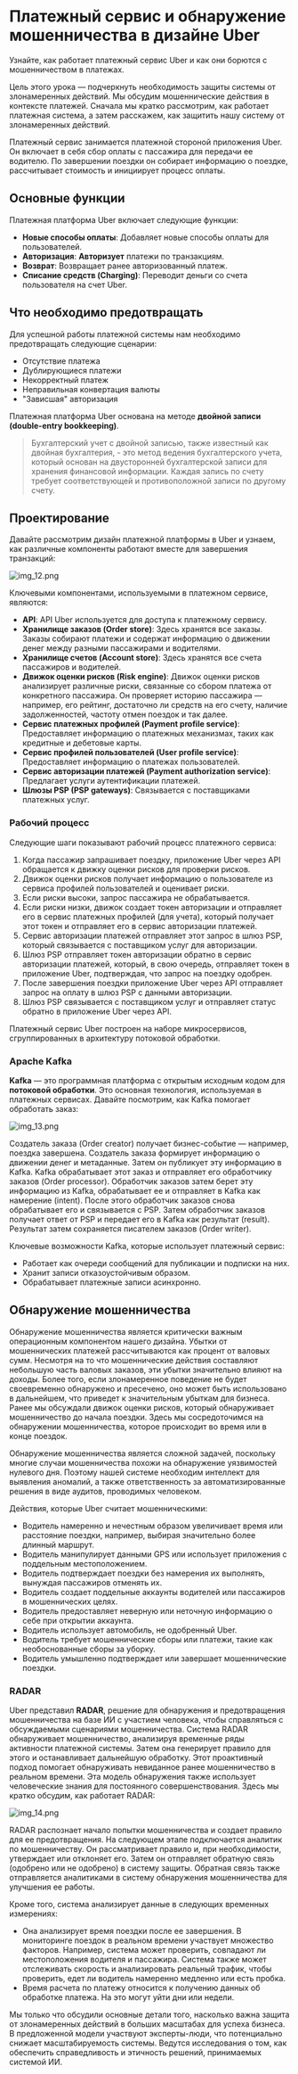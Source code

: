 
# Платежный сервис и обнаружение мошенничества в дизайне Uber

Узнайте, как работает платежный сервис Uber и как они борются с мошенничеством в платежах.


Цель этого урока — подчеркнуть необходимость защиты системы от злонамеренных действий. Мы обсудим мошеннические действия в контексте платежей. Сначала мы кратко рассмотрим, как работает платежная система, а затем расскажем, как защитить нашу систему от злонамеренных действий.

Платежный сервис занимается платежной стороной приложения Uber. Он включает в себя сбор оплаты с пассажира для передачи ее водителю. По завершении поездки он собирает информацию о поездке, рассчитывает стоимость и инициирует процесс оплаты.

## Основные функции

Платежная платформа Uber включает следующие функции:

*   **Новые способы оплаты**: Добавляет новые способы оплаты для пользователей.
*   **Авторизация**: **Авторизует** платежи по транзакциям.
*   **Возврат**: Возвращает ранее авторизованный платеж.
*   **Списание средств (Charging)**: Переводит деньги со счета пользователя на счет Uber.

## Что необходимо предотвращать

Для успешной работы платежной системы нам необходимо предотвращать следующие сценарии:

*   Отсутствие платежа
*   Дублирующиеся платежи
*   Некорректный платеж
*   Неправильная конвертация валюты
*   "Зависшая" авторизация

Платежная платформа Uber основана на методе **двойной записи (double-entry bookkeeping)**.

> Бухгалтерский учет с двойной записью, также известный как двойная бухгалтерия, - это метод ведения бухгалтерского учета, который основан на двусторонней бухгалтерской записи для хранения финансовой информации. Каждая запись по счету требует соответствующей и противоположной записи по другому счету.
> 
## Проектирование

Давайте рассмотрим дизайн платежной платформы в Uber и узнаем, как различные компоненты работают вместе для завершения транзакций:

![img_12.png](img/img_12.png)

Ключевыми компонентами, используемыми в платежном сервисе, являются:

*   **API**: API Uber используется для доступа к платежному сервису.
*   **Хранилище заказов (Order store)**: Здесь хранятся все заказы. Заказы собирают платежи и содержат информацию о движении денег между разными пассажирами и водителями.
*   **Хранилище счетов (Account store)**: Здесь хранятся все счета пассажиров и водителей.
*   **Движок оценки рисков (Risk engine)**: Движок оценки рисков анализирует различные риски, связанные со сбором платежа от конкретного пассажира. Он проверяет историю пассажира — например, его рейтинг, достаточно ли средств на его счету, наличие задолженностей, частоту отмен поездок и так далее.
*   **Сервис платежных профилей (Payment profile service)**: Предоставляет информацию о платежных механизмах, таких как кредитные и дебетовые карты.
*   **Сервис профилей пользователей (User profile service)**: Предоставляет информацию о платежах пользователей.
*   **Сервис авторизации платежей (Payment authorization service)**: Предлагает услуги аутентификации платежей.
*   **Шлюзы PSP (PSP gateways)**: Связывается с поставщиками платежных услуг.

### Рабочий процесс

Следующие шаги показывают рабочий процесс платежного сервиса:

1.  Когда пассажир запрашивает поездку, приложение Uber через API обращается к движку оценки рисков для проверки рисков.
2.  Движок оценки рисков получает информацию о пользователе из сервиса профилей пользователей и оценивает риски.
3.  Если риски высоки, запрос пассажира не обрабатывается.
4.  Если риски низки, движок создает токен авторизации и отправляет его в сервис платежных профилей (для учета), который получает этот токен и отправляет его в сервис авторизации платежей.
5.  Сервис авторизации платежей отправляет этот запрос в шлюз PSP, который связывается с поставщиком услуг для авторизации.
6.  Шлюз PSP отправляет токен авторизации обратно в сервис авторизации платежей, который, в свою очередь, отправляет токен в приложение Uber, подтверждая, что запрос на поездку одобрен.
7.  После завершения поездки приложение Uber через API отправляет запрос на оплату в шлюз PSP с данными авторизации.
8.  Шлюз PSP связывается с поставщиком услуг и отправляет статус обратно в приложение Uber через API.

Платежный сервис Uber построен на наборе микросервисов, сгруппированных в архитектуру потоковой обработки.

### Apache Kafka

**Kafka** — это программная платформа с открытым исходным кодом для **потоковой обработки**. Это основная технология, используемая в платежных сервисах. Давайте посмотрим, как Kafka помогает обработать заказ:

![img_13.png](img/img_13.png)

Создатель заказа (Order creator) получает бизнес-событие — например, поездка завершена. Создатель заказа формирует информацию о движении денег и метаданные. Затем он публикует эту информацию в Kafka. Kafka обрабатывает этот заказ и отправляет его обработчику заказов (Order processor). Обработчик заказов затем берет эту информацию из Kafka, обрабатывает ее и отправляет в Kafka как намерение (intent). После этого обработчик заказов снова обрабатывает его и связывается с PSP. Затем обработчик заказов получает ответ от PSP и передает его в Kafka как результат (result). Результат затем сохраняется писателем заказов (Order writer).

Ключевые возможности Kafka, которые использует платежный сервис:

*   Работает как очереди сообщений для публикации и подписки на них.
*   Хранит записи отказоустойчивым образом.
*   Обрабатывает платежные записи асинхронно.

## Обнаружение мошенничества

Обнаружение мошенничества является критически важным операционным компонентом нашего дизайна. Убытки от мошеннических платежей рассчитываются как процент от валовых сумм. Несмотря на то что мошеннические действия составляют небольшую часть валовых заказов, эти убытки значительно влияют на доходы. Более того, если злонамеренное поведение не будет своевременно обнаружено и пресечено, оно может быть использовано в дальнейшем, что приведет к значительным убыткам для бизнеса. Ранее мы обсуждали движок оценки рисков, который обнаруживает мошенничество до начала поездки. Здесь мы сосредоточимся на обнаружении мошенничества, которое происходит во время или в конце поездок.

Обнаружение мошенничества является сложной задачей, поскольку многие случаи мошенничества похожи на обнаружение уязвимостей нулевого дня. Поэтому нашей системе необходим интеллект для выявления аномалий, а также ответственность за автоматизированные решения в виде аудитов, проводимых человеком.

Действия, которые Uber считает мошенническими:

*   Водитель намеренно и нечестным образом увеличивает время или расстояние поездки, например, выбирая значительно более длинный маршрут.
*   Водитель манипулирует данными GPS или использует приложения с поддельным местоположением.
*   Водитель подтверждает поездки без намерения их выполнять, вынуждая пассажиров отменять их.
*   Водитель создает поддельные аккаунты водителей или пассажиров в мошеннических целях.
*   Водитель предоставляет неверную или неточную информацию о себе при открытии аккаунта.
*   Водитель использует автомобиль, не одобренный Uber.
*   Водитель требует мошеннические сборы или платежи, такие как необоснованные сборы за уборку.
*   Водитель умышленно подтверждает или завершает мошеннические поездки.

### RADAR

Uber представил **RADAR**, решение для обнаружения и предотвращения мошенничества на базе ИИ с участием человека, чтобы справляться с обсуждаемыми сценариями мошенничества. Система RADAR обнаруживает мошенничество, анализируя временные ряды активности платежной системы. Затем она генерирует правило для этого и останавливает дальнейшую обработку. Этот проактивный подход помогает обнаруживать невиданное ранее мошенничество в реальном времени. Эта модель обнаружения также использует человеческие знания для постоянного совершенствования. Здесь мы кратко обсудим, как работает RADAR:

![img_14.png](img/img_14.png)

RADAR распознает начало попытки мошенничества и создает правило для ее предотвращения. На следующем этапе подключается аналитик по мошенничеству. Он рассматривает правило и, при необходимости, утверждает или отклоняет его. Затем он отправляет обратную связь (одобрено или не одобрено) в систему защиты. Обратная связь также отправляется аналитиками в систему обнаружения мошенничества для улучшения ее работы.

Кроме того, система анализирует данные в следующих временных измерениях:

*   Она анализирует время поездки после ее завершения. В мониторинге поездок в реальном времени участвует множество факторов. Например, система может проверить, совпадают ли местоположения водителя и пассажира. Система также может отслеживать скорость и анализировать реальный трафик, чтобы проверить, едет ли водитель намеренно медленно или есть пробка.
*   Время расчета по платежу относится к получению данных об обработке платежа. На это могут уйти дни или недели.

Мы только что обсудили основные детали того, насколько важна защита от злонамеренных действий в больших масштабах для успеха бизнеса. В предложенной модели участвуют эксперты-люди, что потенциально снижает масштабируемость системы. Ведутся исследования о том, как обеспечить справедливость и этичность решений, принимаемых системой ИИ.
